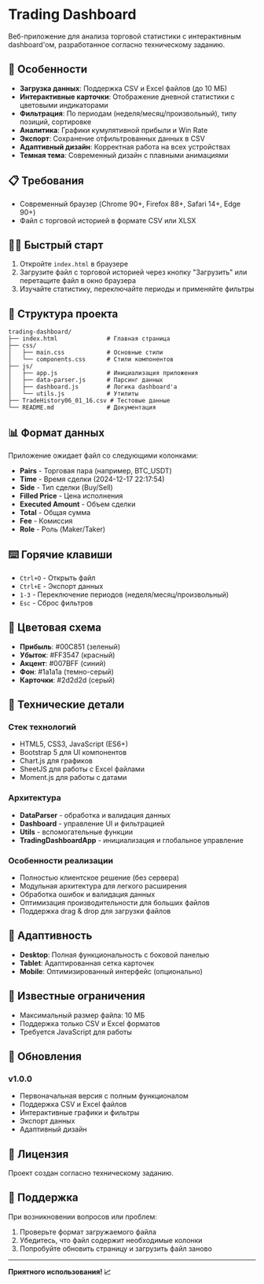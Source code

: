 # Trading Dashboard

Веб-приложение для анализа торговой статистики с интерактивным dashboard'ом, разработанное согласно техническому заданию.

## 🚀 Особенности

- **Загрузка данных**: Поддержка CSV и Excel файлов (до 10 МБ)
- **Интерактивные карточки**: Отображение дневной статистики с цветовыми индикаторами
- **Фильтрация**: По периодам (неделя/месяц/произвольный), типу позиций, сортировке
- **Аналитика**: Графики кумулятивной прибыли и Win Rate
- **Экспорт**: Сохранение отфильтрованных данных в CSV
- **Адаптивный дизайн**: Корректная работа на всех устройствах
- **Темная тема**: Современный дизайн с плавными анимациями

## 📋 Требования

- Современный браузер (Chrome 90+, Firefox 88+, Safari 14+, Edge 90+)
- Файл с торговой историей в формате CSV или XLSX

## 🏃‍♂️ Быстрый старт

1. Откройте `index.html` в браузере
2. Загрузите файл с торговой историей через кнопку "Загрузить" или перетащите файл в окно браузера
3. Изучайте статистику, переключайте периоды и применяйте фильтры

## 📁 Структура проекта

```
trading-dashboard/
├── index.html              # Главная страница
├── css/
│   ├── main.css            # Основные стили
│   └── components.css      # Стили компонентов
├── js/
│   ├── app.js              # Инициализация приложения
│   ├── data-parser.js      # Парсинг данных
│   ├── dashboard.js        # Логика dashboard'а
│   └── utils.js            # Утилиты
├── TradeHistory06_01_16.csv # Тестовые данные
└── README.md               # Документация
```

## 📊 Формат данных

Приложение ожидает файл со следующими колонками:

- **Pairs** - Торговая пара (например, BTC_USDT)
- **Time** - Время сделки (2024-12-17 22:17:54)
- **Side** - Тип сделки (Buy/Sell)
- **Filled Price** - Цена исполнения
- **Executed Amount** - Объем сделки
- **Total** - Общая сумма
- **Fee** - Комиссия
- **Role** - Роль (Maker/Taker)

## ⌨️ Горячие клавиши

- `Ctrl+O` - Открыть файл
- `Ctrl+E` - Экспорт данных
- `1-3` - Переключение периодов (неделя/месяц/произвольный)
- `Esc` - Сброс фильтров

## 🎨 Цветовая схема

- **Прибыль**: #00C851 (зеленый)
- **Убыток**: #FF3547 (красный)
- **Акцент**: #007BFF (синий)
- **Фон**: #1a1a1a (темно-серый)
- **Карточки**: #2d2d2d (серый)

## 🔧 Технические детали

### Стек технологий
- HTML5, CSS3, JavaScript (ES6+)
- Bootstrap 5 для UI компонентов
- Chart.js для графиков
- SheetJS для работы с Excel файлами
- Moment.js для работы с датами

### Архитектура
- **DataParser** - обработка и валидация данных
- **Dashboard** - управление UI и фильтрацией
- **Utils** - вспомогательные функции
- **TradingDashboardApp** - инициализация и глобальное управление

### Особенности реализации
- Полностью клиентское решение (без сервера)
- Модульная архитектура для легкого расширения
- Обработка ошибок и валидация данных
- Оптимизация производительности для больших файлов
- Поддержка drag & drop для загрузки файлов

## 📱 Адаптивность

- **Desktop**: Полная функциональность с боковой панелью
- **Tablet**: Адаптированная сетка карточек
- **Mobile**: Оптимизированный интерфейс (опционально)

## 🐛 Известные ограничения

- Максимальный размер файла: 10 МБ
- Поддержка только CSV и Excel форматов
- Требуется JavaScript для работы

## 🔄 Обновления

### v1.0.0
- Первоначальная версия с полным функционалом
- Поддержка CSV и Excel файлов
- Интерактивные графики и фильтры
- Экспорт данных
- Адаптивный дизайн

## 📄 Лицензия

Проект создан согласно техническому заданию.

## 🤝 Поддержка

При возникновении вопросов или проблем:
1. Проверьте формат загружаемого файла
2. Убедитесь, что файл содержит необходимые колонки
3. Попробуйте обновить страницу и загрузить файл заново

---

**Приятного использования! 📈**
